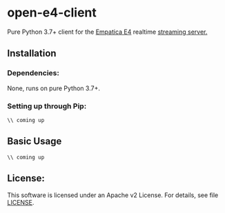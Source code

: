 # open-e4-client

Pure Python 3.7+ client for the [Empatica E4](https://www.empatica.com/research/e4/) realtime [streaming server.](http://developer.empatica.com/windows-streaming-server.html) 

## Installation
### Dependencies: 

None, runs on pure Python 3.7+.

### Setting up through Pip:

```
\\ coming up
```

## Basic Usage

```
\\ coming up
```

## License:

This software is licensed under an Apache v2 License.
For details, see file [LICENSE](./LICENSE).


